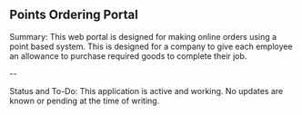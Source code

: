 Points Ordering Portal
-- 

Summary: This web portal is designed for making online orders using a point 
based system. This is designed for a company to give each employee an allowance 
to purchase required goods to complete their job. 

-- 


Status and To-Do: This application is active and working. No updates are known
or pending at the time of writing. 